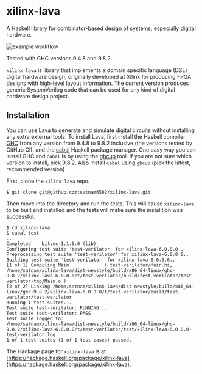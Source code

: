 # xilinx-lava
A Haskell library for combinator-based design of systems, especially digital hardware.

![example workflow](https://github.com/satnam6502/xilinx-lava/actions/workflows/haskell-ci.yml/badge.svg)

Tested with GHC versions 9.4.8 and 9.8.2.

`xilinx-lava` is library that implements a domain specific language (DSL) digital hardware design, originally developed at Xilinx for producing FPGA designs with high-level layout information. The current version produces generic SystemVerilog code that can be used for any kind of digital hardware design project.

## Installation
You can use Lava to generate and simulate digital circuits without installing any extra external tools. To install Lava, first install the Haskell compiler [GHC](https://www.haskell.org/ghc/download.html) from any version from 9.4.8 to 9.8.2 inclusive (the versions tested by GitHub CI), and the [cabal](https://www.haskell.org/cabal/) Haskell package manager. One easy way you can install GHC and `cabal` is by using the [ghcup](https://www.haskell.org/ghcup/) tool. If you are not sure which version to install, pick 9.8.2. Also install `cabal` using `ghcup` (pick the latest, recommended version).

First, clone the `xilinx-lava` repo.

```console
$ git clone git@github.com:satnam6502/xilinx-lava.git
```

Then move into the directory and run the tests. This will cause `xilinx-lava` to be built and installed and the tests will make sure the installtion was successful.

```console
$ cd xilinx-lava
$ cabal test
...
Completed    bitvec-1.1.5.0 (lib)
Configuring test suite 'test-verilator' for xilinx-lava-6.0.0.0..
Preprocessing test suite 'test-verilator' for xilinx-lava-6.0.0.0..
Building test suite 'test-verilator' for xilinx-lava-6.0.0.0..
[1 of 1] Compiling Main             ( test-verilator/Main.hs, /home/satnam/xilinx-lava/dist-newstyle/build/x86_64-linux/ghc-9.8.2/xilinx-lava-6.0.0.0/t/test-verilator/build/test-verilator/test-verilator-tmp/Main.o )
[2 of 2] Linking /home/satnam/xilinx-lava/dist-newstyle/build/x86_64-linux/ghc-9.8.2/xilinx-lava-6.0.0.0/t/test-verilator/build/test-verilator/test-verilator
Running 1 test suites...
Test suite test-verilator: RUNNING...
Test suite test-verilator: PASS
Test suite logged to:
/home/satnam/xilinx-lava/dist-newstyle/build/x86_64-linux/ghc-9.8.2/xilinx-lava-6.0.0.0/t/test-verilator/test/xilinx-lava-6.0.0.0-test-verilator.log
1 of 1 test suites (1 of 1 test cases) passed.
```

The Hackage page for `xilinx-lava` is at [https://hackage.haskell.org/package/xilinx-lava](https://hackage.haskell.org/package/xilinx-lava).

